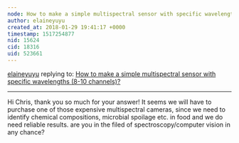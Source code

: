 ```yaml
---
node: How to make a simple multispectral sensor with specific wavelengths (8-10 channels)?
author: elaineyuyu
created_at: 2018-01-29 19:41:17 +0000
timestamp: 1517254877
nid: 15624
cid: 18316
uid: 523661
---
```




[elaineyuyu](../profile/elaineyuyu) replying to: [How to make a simple multispectral sensor with specific wavelengths (8-10 channels)?](../notes/elaineyuyu/01-26-2018/how-to-make-a-simple-multispectral-sensor-with-specific-wavelengths-8-10-channels)

----
Hi Chris, thank you so much for your answer! It seems we will have to purchase one of those expensive multispectral cameras, since we need to identify chemical compositions, microbial spoilage etc. in food and we do need reliable results. are you in the filed of spectroscopy/computer vision in any chance? 